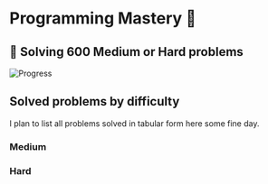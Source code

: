 # Programming Mastery :punch:

## :goal_net:  Solving 600 Medium or Hard problems 

![Progress](https://progress-bar.dev/93/?scale=600&title=InterviewGod&width=500&color=babaca&suffix=+problems+solved)

## Solved problems by difficulty
I plan to list all problems solved in tabular form here some fine day.

### Medium

### Hard

